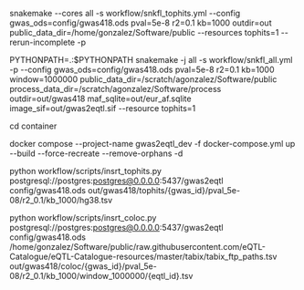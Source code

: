 snakemake --cores all -s workflow/snkfl_tophits.yml --config gwas_ods=config/gwas418.ods  pval=5e-8 r2=0.1 kb=1000 outdir=out public_data_dir=/home/gonzalez/Software/public --resources tophits=1 --rerun-incomplete -p

PYTHONPATH=.:$PYTHONPATH snakemake -j all -s workflow/snkfl_all.yml -p --config  gwas_ods=config/gwas418.ods pval=5e-8 r2=0.1 kb=1000 window=1000000 public_data_dir=/scratch/agonzalez/Software/public process_data_dir=/scratch/agonzalez/Software/process outdir=out/gwas418 maf_sqlite=out/eur_af.sqlite image_sif=out/gwas2eqtl.sif --resource tophits=1

cd container

docker compose --project-name gwas2eqtl_dev -f docker-compose.yml up --build --force-recreate --remove-orphans -d

python workflow/scripts/insrt_tophits.py postgresql://postgres:postgres@0.0.0.0:5437/gwas2eqtl config/gwas418.ods  out/gwas418/tophits/{gwas_id}/pval_5e-08/r2_0.1/kb_1000/hg38.tsv

python workflow/scripts/insrt_coloc.py postgresql://postgres:postgres@0.0.0.0:5437/gwas2eqtl config/gwas418.ods /home/gonzalez/Software/public/raw.githubusercontent.com/eQTL-Catalogue/eQTL-Catalogue-resources/master/tabix/tabix_ftp_paths.tsv out/gwas418/coloc/{gwas_id}/pval_5e-08/r2_0.1/kb_1000/window_1000000/{eqtl_id}.tsv
